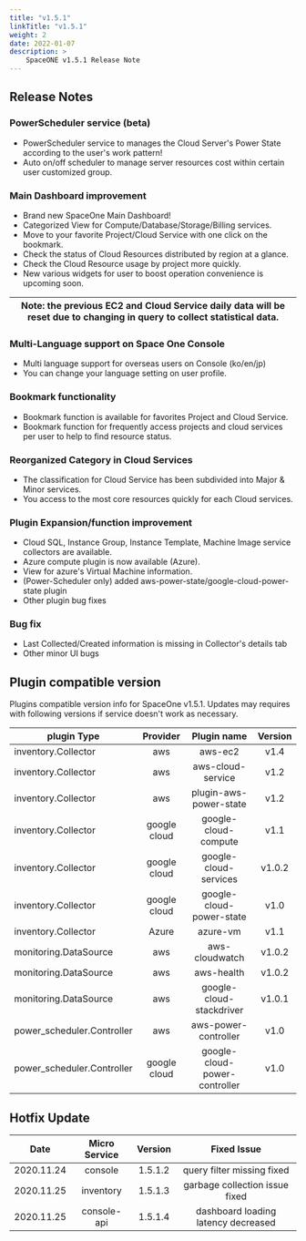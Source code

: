 ```yaml
---
title: "v1.5.1"
linkTitle: "v1.5.1"
weight: 2
date: 2022-01-07
description: >
    SpaceONE v1.5.1 Release Note
---
```


## Release Notes


### PowerScheduler service (beta)

- PowerScheduler service to manages the Cloud Server's Power State according to the user's work pattern!
- Auto on/off scheduler to manage server resources cost within certain user customized group.

 
### Main Dashboard improvement

- Brand new SpaceOne Main Dashboard!
- Categorized View for Compute/Database/Storage/Billing services.  
- Move to your favorite Project/Cloud Service with one click on the bookmark.
- Check the status of Cloud Resources distributed by region at a glance.
- Check the Cloud Resource usage by project more quickly.
- New various widgets for user to boost operation convenience is upcoming soon. 

| **Note**: the previous EC2 and Cloud Service daily data will be reset due to changing in query to collect statistical data. |
|-----------------------------------------------------------------------------------------------------------------------------|


### Multi-Language support on Space One Console

- Multi language support for overseas users on Console (ko/en/jp)
- You can change your language setting on user profile. 


### Bookmark functionality

- Bookmark function is available for favorites Project and Cloud Service. 
- Bookmark function for frequently access projects and cloud services per user to help to find resource status.

### Reorganized Category in Cloud Services

- The classification for Cloud Service has been subdivided into Major & Minor services.
- You access to the most core resources quickly for each Cloud services.


### Plugin Expansion/function improvement

- Cloud SQL, Instance Group, Instance Template, Machine Image service collectors are available.
- Azure compute plugin is now available (Azure). 
- View for azure's Virtual Machine information.
- (Power-Scheduler only) added aws-power-state/google-cloud-power-state plugin
- Other plugin bug fixes


### Bug fix

- Last Collected/Created information is missing in Collector's details tab
- Other minor UI bugs


## Plugin compatible version
Plugins compatible version info for SpaceOne v1.5.1. 
Updates may requires with following versions if service doesn't work as necessary.

| plugin Type                |   Provider   |          Plugin name          | Version |
|----------------------------|:------------:|:-----------------------------:|:-------:|
| inventory.Collector        |     aws      |            aws-ec2            |  v1.4   |
| inventory.Collector        |     aws      |       aws-cloud-service       |  v1.2   |
| inventory.Collector        |     aws      |    plugin-aws-power-state     |  v1.2   |
| inventory.Collector        | google cloud |     google-cloud-compute      |  v1.1   |
| inventory.Collector        | google cloud |     google-cloud-services     | v1.0.2  |
| inventory.Collector        | google cloud |   google-cloud-power-state    |  v1.0   |
| inventory.Collector        |    Azure     |           azure-vm            |  v1.1   |
| monitoring.DataSource      |     aws      |        aws-cloudwatch         | v1.0.2  |
| monitoring.DataSource      |     aws      |          aws-health           | v1.0.2  |
| monitoring.DataSource      |     aws      |   google-cloud-stackdriver    | v1.0.1  |
| power_scheduler.Controller |     aws      |     aws-power-controller      |  v1.0   |
| power_scheduler.Controller | google cloud | google-cloud-power-controller |  v1.0   |

## Hotfix Update
| Date       | Micro Service | Version |             Fixed Issue             |
|------------|:-------------:|:-------:|:-----------------------------------:|
| 2020.11.24 |    console    | 1.5.1.2 |     query filter missing fixed      |
| 2020.11.25 |   inventory   | 1.5.1.3 |   garbage collection issue fixed    |
| 2020.11.25 |  console-api  | 1.5.1.4 | dashboard loading latency decreased |



